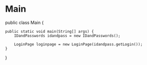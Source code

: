 # Main
public class Main {

	public static void main(String[] args) {
		IDandPasswords idandpass = new IDandPasswords();

		LoginPage loginpage = new LoginPage(idandpass.getLogin());
	}

}
